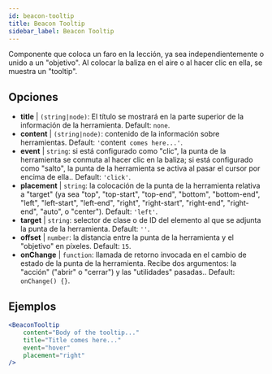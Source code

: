 ```yaml
---
id: beacon-tooltip
title: Beacon Tooltip
sidebar_label: Beacon Tooltip
---
```


Componente que coloca un faro en la lección, ya sea independientemente o unido a un "objetivo". Al colocar la baliza en el aire o al hacer clic en ella, se muestra un "tooltip".

## Opciones

* __title__ | `(string|node)`: El título se mostrará en la parte superior de la información de la herramienta. Default: `none`.
* __content__ | `(string|node)`: contenido de la información sobre herramientas. Default: `'`content` comes here...'`.
* __event__ | `string`: si está configurado como "clic", la punta de la herramienta se conmuta al hacer clic en la baliza; si está configurado como "salto", la punta de la herramienta se activa al pasar el cursor por encima de ella.. Default: `'click'`.
* __placement__ | `string`: la colocación de la punta de la herramienta relativa a "target" (ya sea "top", "top-start", "top-end", "bottom", "bottom-end", "left", "left-start", "left-end", "right", "right-start", "right-end", "right-end", "auto", o "center"). Default: `'left'`.
* __target__ | `string`: selector de clase o de ID del elemento al que se adjunta la punta de la herramienta. Default: `''`.
* __offset__ | `number`: la distancia entre la punta de la herramienta y el "objetivo" en píxeles. Default: `15`.
* __onChange__ | `function`: llamada de retorno invocada en el cambio de estado de la punta de la herramienta. Recibe dos argumentos: la "acción" ("abrir" o "cerrar") y las "utilidades" pasadas.. Default: `onChange() {}`.


## Ejemplos

```jsx live
<BeaconTooltip
    content="Body of the tooltip..."
    title="Title comes here..."
    event="hover"
    placement="right"
/>
```



